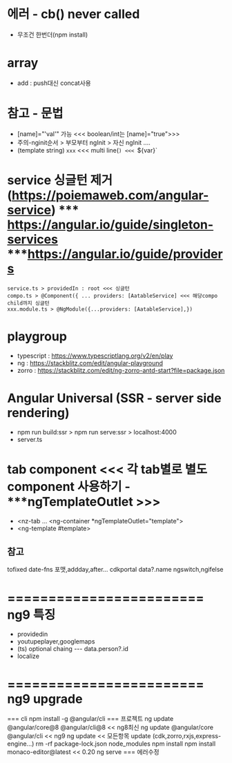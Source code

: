 # 에러 - cb() never called
- 무조건 한번더(npm install)

# array
- add : push대신 concat사용


# 참고 - 문법
- [name]="'val'" 가능 <<< boolean/int는 [name]="true">>>
- 주의-nginit순서 > 부모부터 ngInit > 자신 ngInit ....
- (template string) `xxx` <<< multi line(`) <<< `${var}`


# service 싱글턴 제거 (https://poiemaweb.com/angular-service) *** https://angular.io/guide/singleton-services ***https://angular.io/guide/providers
	service.ts > providedIn : root <<< 싱글턴
	compo.ts > @Component({ ... providers: [AatableService] <<< 해당compo child까지 싱글턴
	xxx.module.ts > @NgModule({...providers: [AatableService],})




# playgroup
- typescript : https://www.typescriptlang.org/v2/en/play
- ng : https://stackblitz.com/edit/angular-playground
- zorro : https://stackblitz.com/edit/ng-zorro-antd-start?file=package.json

# Angular Universal (SSR - server side rendering)
- npm run build:ssr > npm run serve:ssr > localhost:4000
- server.ts

# tab component <<< 각 tab별로 별도 component 사용하기 - ***ngTemplateOutlet >>>
- <nz-tab ... <ng-container *ngTemplateOutlet="template"></ng-container> </nz-tab>
- <ng-template #template> <router-outlet> </router-outlet> </ng-template>


## 참고
tofixed
date-fns 포맷,addday,after...
cdkportal
data?.name
ngswitch,ngifelse


# ======================== ng9 특징
- providedin
- youtupeplayer,googlemaps
- (ts) optional chaing --- data.person?.id
- localize

# ======================== ng9 upgrade
=== cli
npm install -g @angular/cli
=== 프로젝트
ng update @angular/core@8 @angular/cli@8 	<< ng8최신
ng update @angular/core @angular/cli		<< ng9
ng update									<< 모든항목 update (cdk,zorro,rxjs,express-engine...)
rm -rf package-lock.json node_modules
npm install
npm install monaco-editor@latest			<< 0.20
ng serve
=== 에러수정
